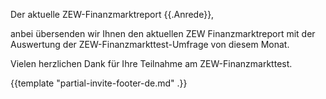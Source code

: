 Der aktuelle ZEW-Finanzmarktreport
{{.Anrede}},

anbei übersenden wir Ihnen den aktuellen ZEW Finanzmarktreport
mit der Auswertung der ZEW-Finanzmarkttest-Umfrage von diesem Monat.

Vielen herzlichen Dank für Ihre Teilnahme am ZEW-Finanzmarkttest.

{{template "partial-invite-footer-de.md" .}}
